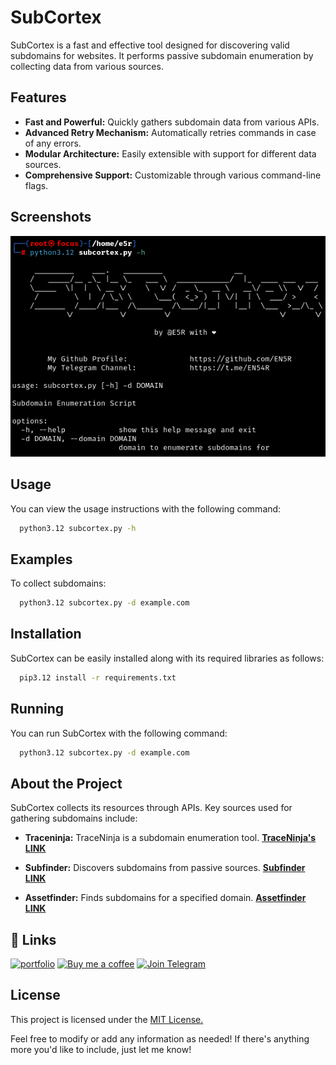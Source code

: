 
# SubCortex

SubCortex is a fast and effective tool designed for discovering valid subdomains for websites. It performs passive subdomain enumeration by collecting data from various sources.


## Features

- **Fast and Powerful:** Quickly gathers subdomain data from various APIs.
- **Advanced Retry Mechanism:** Automatically retries commands in case of any errors.
- **Modular Architecture:** Easily extensible with support for different data sources.
- **Comprehensive Support:** Customizable through various command-line flags.


## Screenshots

![App Screenshot](https://raw.githubusercontent.com/EN5R/SubCortex/main/SubCortex.png)


## Usage

You can view the usage instructions with the following command:

```bash
  python3.12 subcortex.py -h
```

## Examples

To collect subdomains:

```bash
  python3.12 subcortex.py -d example.com
```
## Installation

SubCortex can be easily installed along with its required libraries as follows:

```bash
  pip3.12 install -r requirements.txt
```
    
## Running

You can run SubCortex with the following command:

```bash
  python3.12 subcortex.py -d example.com
```


## About the Project

SubCortex collects its resources through APIs. Key sources used for gathering subdomains include:

- **Traceninja:** TraceNinja is a subdomain enumeration tool. [**TraceNinja's LINK**](https://github.com/mohdh34m/TraceNinja)

- **Subfinder:** Discovers subdomains from passive sources. [**Subfinder LINK**](https://github.com/projectdiscovery/subfinder)

- **Assetfinder:** Finds subdomains for a specified domain. [**Assetfinder LINK**](https://github.com/projectdiscovery/subfinder)

## 🔗 Links
[![portfolio](https://img.shields.io/badge/my_portfolio-000?style=for-the-badge&logo=ko-fi&logoColor=white)](https://github.com/EN5R/)
[![Buy me a coffee](https://img.shields.io/badge/Buy%20me%20a%20coffee-FFDD00?style=for-the-badge&logo=buymeacoffee&logoColor=000000)](https://www.buymeacoffee.com/EN5R)
[![Join Telegram](https://img.shields.io/badge/Join%20Telegram-0088cc?style=for-the-badge&logo=telegram&logoColor=white)](https://t.me/+K3G9CJmZfShmOGI0)

## License

This project is licensed under the [MIT License.](https://raw.githubusercontent.com/EN5R/SubCortex/main/LICENSE)

Feel free to modify or add any information as needed! If there's anything more you'd like to include, just let me know!
